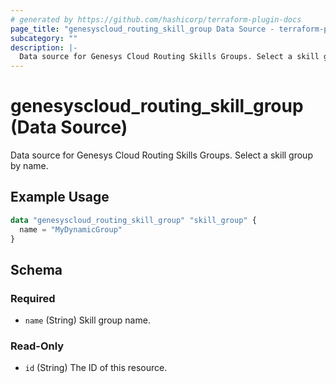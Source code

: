```yaml
---
# generated by https://github.com/hashicorp/terraform-plugin-docs
page_title: "genesyscloud_routing_skill_group Data Source - terraform-provider-genesyscloud-jonesb"
subcategory: ""
description: |-
  Data source for Genesys Cloud Routing Skills Groups. Select a skill group by name.
---
```


# genesyscloud_routing_skill_group (Data Source)

Data source for Genesys Cloud Routing Skills Groups. Select a skill group by name.

## Example Usage

```terraform
data "genesyscloud_routing_skill_group" "skill_group" {
  name = "MyDynamicGroup"
}
```

<!-- schema generated by tfplugindocs -->
## Schema

### Required

- `name` (String) Skill group name.

### Read-Only

- `id` (String) The ID of this resource.


